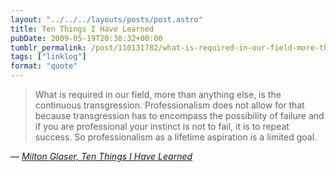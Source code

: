 ```yaml
---
layout: "../../../layouts/posts/post.astro"
title: Ten Things I Have Learned
pubDate: 2009-05-19T20:38:32+00:00
tumblr_permalink: /post/110131782/what-is-required-in-our-field-more-than-anything
tags: ["linklog"]
format: "quote"
---
```


> What is required in our field, more than anything else, is the continuous transgression. Professionalism does not allow for that because transgression has to encompass the possibility of failure and if you are professional your instinct is not to fail, it is to repeat success. So professionalism as a lifetime aspiration is a limited goal.

— <cite>[Milton Glaser, _Ten Things I Have Learned_](https://www.miltonglaser.com/milton/c:essays/#3)</cite>
